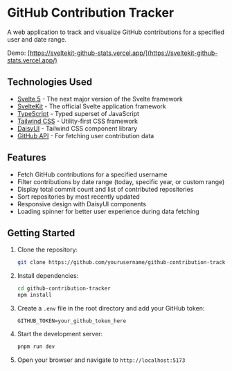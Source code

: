 # GitHub Contribution Tracker

A web application to track and visualize GitHub contributions for a
specified user and date range.

Demo:
[https://sveltekit-github-stats.vercel.app/](https://sveltekit-github-stats.vercel.app/)

## Technologies Used

- [Svelte 5](https://svelte.dev/blog/svelte-5-preview) - The next
  major version of the Svelte framework
- [SvelteKit](https://kit.svelte.dev/) - The official Svelte
  application framework
- [TypeScript](https://www.typescriptlang.org/) - Typed superset of
  JavaScript
- [Tailwind CSS](https://tailwindcss.com/) - Utility-first CSS
  framework
- [DaisyUI](https://daisyui.com/) - Tailwind CSS component library
- [GitHub API](https://docs.github.com/en/rest) - For fetching user
  contribution data

## Features

- Fetch GitHub contributions for a specified username
- Filter contributions by date range (today, specific year, or custom
  range)
- Display total commit count and list of contributed repositories
- Sort repositories by most recently updated
- Responsive design with DaisyUI components
- Loading spinner for better user experience during data fetching

## Getting Started

1. Clone the repository:

   ```bash
   git clone https://github.com/yourusername/github-contribution-tracker.git
   ```

2. Install dependencies:

   ```bash
   cd github-contribution-tracker
   npm install
   ```

3. Create a `.env` file in the root directory and add your GitHub
   token:

   ```env
   GITHUB_TOKEN=your_github_token_here
   ```

4. Start the development server:

   ```bash
   pnpm run dev
   ```

5. Open your browser and navigate to `http://localhost:5173`
